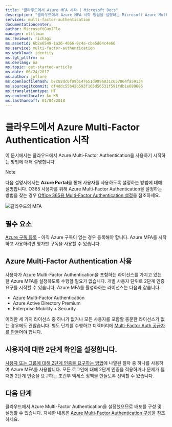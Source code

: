 ```yaml
---
title: "클라우드에서 Azure MFA 시작 | Microsoft Docs"
description: "클라우드에서 Azure MFA 시작 방법을 설명하는 Microsoft Azure Multi-Factor Authentication 페이지입니다."
services: multi-factor-authentication
documentationcenter: 
author: MicrosoftGuyJFlo
manager: mtillman
ms.reviewer: richagi
ms.assetid: 6b2e6549-1a26-4666-9c4a-cbe5d64c4e66
ms.service: multi-factor-authentication
ms.workload: identity
ms.tgt_pltfrm: na
ms.devlang: na
ms.topic: get-started-article
ms.date: 06/24/2017
ms.author: joflore
ms.openlocfilehash: b7c82dc6f09b147651d999a831c657864fa59134
ms.sourcegitcommit: df4ddc55b42b593f165d56531f591fdb1e689686
ms.translationtype: HT
ms.contentlocale: ko-KR
ms.lasthandoff: 01/04/2018
---
```

# <a name="getting-started-with-azure-multi-factor-authentication-in-the-cloud"></a>클라우드에서 Azure Multi-Factor Authentication 시작
이 문서에서는 클라우드에서 Azure Multi-Factor Authentication을 사용하기 시작하는 방법에 대해 설명합니다.

> [!NOTE]
> 다음 설명서에서는 **Azure Portal**을 통해 사용자를 사용하도록 설정하는 방법에 대해 설명합니다. O365 사용자를 위해 Azure Multi-Factor Authentication을 설정하는 방법을 찾는 경우 [Office 365용 Multi-Factor Authentication 설정](https://support.office.com/article/Set-up-multi-factor-authentication-for-Office-365-users-8f0454b2-f51a-4d9c-bcde-2c48e41621c6?ui=en-US&rs=en-US&ad=US)을 참조하세요.

![클라우드의 MFA](./media/multi-factor-authentication-get-started-cloud/mfa_in_cloud.png)

## <a name="prerequisite"></a>필수 요소
[Azure 구독 등록](https://azure.microsoft.com/pricing/free-trial/) - 아직 Azure 구독이 없는 경우 등록해야 합니다. Azure MFA를 시작하고 사용하려면 평가판 구독을 사용할 수 있습니다.

## <a name="enable-azure-multi-factor-authentication"></a>Azure Multi-Factor Authentication 사용
사용자가 Azure Multi-Factor Authentication을 포함하는 라이선스를 가지고 있는 한 Azure MFA를 설정하도록 수행할 필요가 없습니다. 개별 사용자 단위로 2단계 인증 요구를 시작할 수 있습니다. Azure MFA를 활성화하는 라이선스는 다음과 같습니다.
- Azure Multi-Factor Authentication
- Azure Active Directory Premium
- Enterprise Mobility + Security

이러한 세 가지 라이선스 중 하나가 없거나 모든 사용자를 포함할 충분한 라이선스가 없는 경우에도 괜찮습니다. 별도 단계를 수행하고 디렉터리에 [Multi-Factor Auth 공급자를 만들](multi-factor-authentication-get-started-auth-provider.md)어야 합니다.

## <a name="turn-on-two-step-verification-for-users"></a>사용자에 대한 2단계 확인을 설정합니다.

[사용자 또는 그룹에 대해 2단계 인증을 요구하는 방법](multi-factor-authentication-get-started-user-states.md)에 나열된 절차 중 하나를 사용하여 Azure MFA를 사용합니다. 모든 로그인에 대해 2단계 인증을 적용하거나 문제가 될 때만 2단계 인증을 요구하는 조건부 액세스 정책을 만들도록 선택할 수 있습니다.

## <a name="next-steps"></a>다음 단계
클라우드에서 Azure Multi-Factor Authentication을 설정했으므로 배포를 구성 및 설정할 수 있습니다. 자세한 내용은 [Azure Multi-Factor Authentication 구성](multi-factor-authentication-whats-next.md)을 참조하세요.

